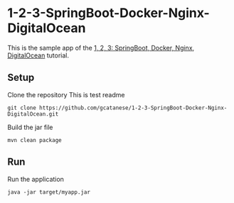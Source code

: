 # 1-2-3-SpringBoot-Docker-Nginx-DigitalOcean

This is the sample app of the [1, 2, 3: SpringBoot, Docker, Nginx, DigitalOcean](https://beppecatanese.medium.com/1-2-3-springboot-docker-nginx-digitalocean-1152ad7143ba) tutorial.


## Setup

Clone the repository
This is test readme

```
git clone https://github.com/gcatanese/1-2-3-SpringBoot-Docker-Nginx-DigitalOcean.git
```
Build the jar file
```
mvn clean package
```

## Run 
Run the application
```
java -jar target/myapp.jar
```

